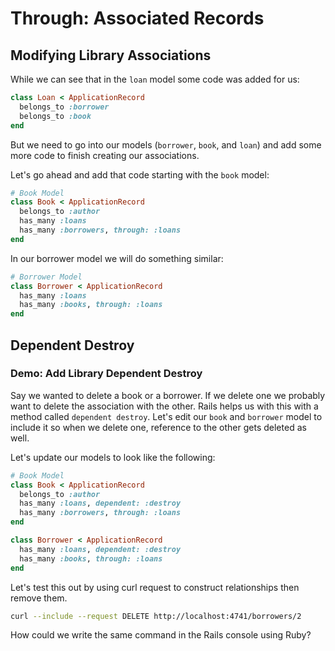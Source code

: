 # Through: Associated Records

## Modifying Library Associations

While we can see that in the `loan` model some code was added for us:

```ruby
class Loan < ApplicationRecord
  belongs_to :borrower
  belongs_to :book
end
```

But we need to go into our models (`borrower`, `book`, and `loan`) and add some
more code to finish creating our associations.

Let's go ahead and add that code starting with the `book` model:

```ruby
# Book Model
class Book < ApplicationRecord
  belongs_to :author
  has_many :loans
  has_many :borrowers, through: :loans
end
```

In our borrower model we will do something similar:

```ruby
# Borrower Model
class Borrower < ApplicationRecord
  has_many :loans
  has_many :books, through: :loans
end
```

## Dependent Destroy

### Demo: Add Library Dependent Destroy

Say we wanted to delete a book or a borrower. If we delete one we probably want
to delete the association with the other.  Rails helps us with this with a
method called `dependent destroy`.  Let's edit our `book` and `borrower` model
to include it so when we delete one, reference to the other gets deleted as
well.

Let's update our models to look like the following:

```ruby
# Book Model
class Book < ApplicationRecord
  belongs_to :author
  has_many :loans, dependent: :destroy
  has_many :borrowers, through: :loans
end
```

```ruby
class Borrower < ApplicationRecord
  has_many :loans, dependent: :destroy
  has_many :books, through: :loans
end
```

Let's test this out by using curl request to construct relationships then
remove them.

```bash
curl --include --request DELETE http://localhost:4741/borrowers/2
```

How could we write the same command in the Rails console using Ruby?
